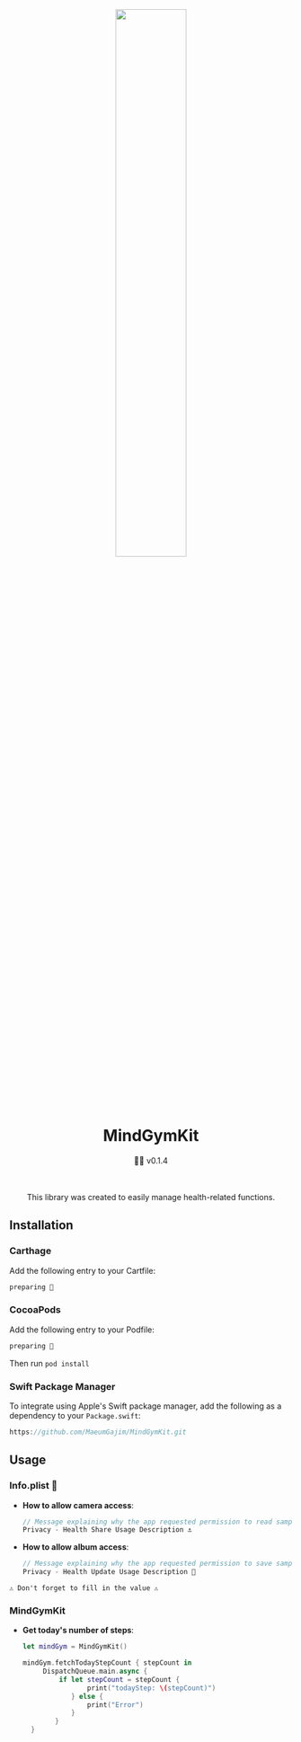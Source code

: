 <div align=center>
<img src="https://github.com/MaeumGajim/MindGymKit/assets/102890390/e0b06d3b-a97d-4afc-9ba8-f29bee6e0f96" width="50%"/>

# MindGymKit
<aside>
💪🏿 v0.1.4
</aside>
<br>
<br>

This library was created to easily manage health-related functions.
</div>

## Installation
### Carthage

Add the following entry to your Cartfile:

```swift
preparing 🙏
```

### CocoaPods

Add the following entry to your Podfile:

```swift
preparing 🙏
```
Then run `pod install`

### Swift Package Manager

To integrate using Apple's Swift package manager, add the following as a dependency to your `Package.swift`:

```swift
https://github.com/MaeumGajim/MindGymKit.git
```

## Usage
### Info.plist 📄

- **How to allow camera access**:

    ```swift
    // Message explaining why the app requested permission to read samples from the HealthKit store.
    Privacy - Health Share Usage Description ⚓️
    ```
    
- **How to allow album access**:

    ```swift
    // Message explaining why the app requested permission to save samples to the HealthKit store.
    Privacy - Health Update Usage Description 🦾
    ```

`⚠️ Don't forget to fill in the value ⚠️`

### MindGymKit

- **Get today's number of steps**:

    ```swift
    let mindGym = MindGymKit()
    
    mindGym.fetchTodayStepCount { stepCount in
         DispatchQueue.main.async {
             if let stepCount = stepCount {
                    print("todayStep: \(stepCount)")
                } else {
                    print("Error")
                }
            }
      }
    ```
